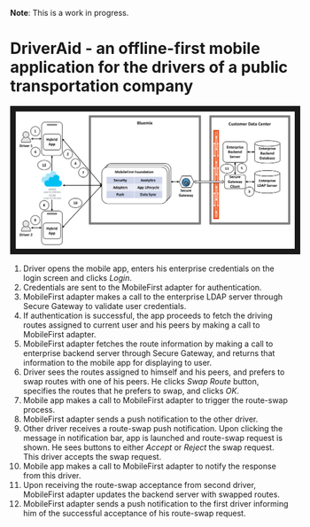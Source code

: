 **Note**: This is a work in progress.

# DriverAid - an offline-first mobile application for the drivers of a public transportation company

<img src="doc/source/images/Architecture.png" alt="Architecture diagram" width="1000" border="10" />

1. Driver opens the mobile app, enters his enterprise credentials on the login screen and clicks *Login*. 
2. Credentials are sent to the MobileFirst adapter for authentication.
3. MobileFirst adapter makes a call to the enterprise LDAP server through Secure Gateway to validate user credentials.
4. If authentication is successful, the app proceeds to fetch the driving routes assigned to current user and his peers by making a call to MobileFirst adapter.
5. MobileFirst adapter fetches the route information by making a call to enterprise backend server through Secure Gateway, and returns that information to the mobile app for displaying to user.
6. Driver sees the routes assigned to himself and his peers, and prefers to swap routes with one of his peers. He clicks *Swap Route* button, specifies the routes that he prefers to swap, and clicks *OK*.
7. Mobile app makes a call to MobileFirst adapter to trigger the route-swap process.
8. MobileFirst adapter sends a push notification to the other driver.
9. Other driver receives a route-swap push notification. Upon clicking the message in notification bar, app is launched and route-swap request is shown. He sees buttons to either *Accept* or *Reject* the swap request. This driver accepts the swap request. 
10. Mobile app makes a call to MobileFirst adapter to notify the response from this driver.
11. Upon receiving the route-swap acceptance from second driver, MobileFirst adapter updates the backend server with swapped routes.
12. MobileFirst adapter sends a push notification to the first driver informing him of the successful acceptance of his route-swap request.
